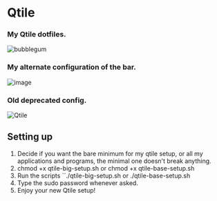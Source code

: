 # Qtile
### My Qtile dotfiles.

![bubblegum](https://user-images.githubusercontent.com/72144072/141251614-8fc37b35-77f3-4828-b7f0-887ed7ce5880.png)

### My alternate configuration of the bar.
![image](https://user-images.githubusercontent.com/72144072/145613683-0b9e325d-71b8-4480-bbd5-3e9970df4d7e.png)

### Old deprecated config.
![Qtile](https://user-images.githubusercontent.com/72144072/139215711-ee601367-baa0-4c1a-91e6-10a095c83d77.png)


## Setting up 

1. Decide if you want the bare minimum for my qtile setup, or all my applications and programs, the minimal one doesn't break anything.
2. chmod +x qtile-big-setup.sh or chmod +x qtile-base-setup.sh
3. Run the scripts ``./qtile-big-setup.sh or ./qtile-base-setup.sh
4. Type the sudo password whenever asked.
5. Enjoy your new Qtile setup!
